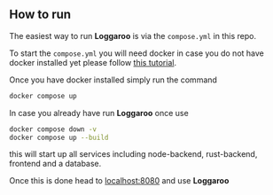 ## How to run

The easiest way to run **Loggaroo** is via the `compose.yml` in this repo.

To start the `compose.yml` you will need docker in case you do not have docker installed yet please
follow [this tutorial](https://docs.docker.com/engine/install/).

Once you have docker installed simply run the command

```bash
docker compose up
```

In case you already have run **Loggaroo** once use

```bash
docker compose down -v
docker compose up --build
```

this will start up all services including node-backend, rust-backend, frontend and a database.

Once this is done head to [localhost:8080](http://localhost:8080) and use **Loggaroo**